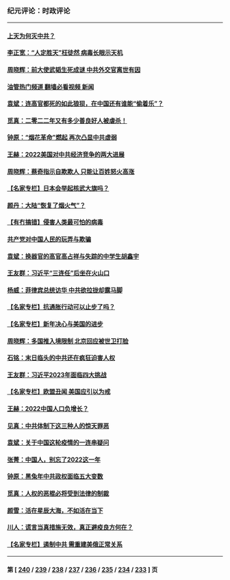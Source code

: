 ### 纪元评论：时政评论
---
#### [上天为何灭中共？](../../pages/nsc1025/n13900961.md?01070330) 
#### [李正宽：“人定胜天”枉徒然 病毒长眼示天机](../../pages/nsc1025/n13900697.md?01070330) 
#### [周晓辉：前大使武韬生死成谜 中共外交官离世有因](../../pages/nsc1025/n13900792.md?01070330) 
#### [油管热门频道 翻墙必看视频 新闻](ok?01070330)
#### [袁斌：连高官都死的如此狼狈，在中国还有谁能“偷着乐”？](../../pages/nsc1025/n13900654.md?01070330) 
#### [觅真：二零二二年又有多少善良好人被虐杀！](../../pages/nsc1025/n13900528.md?01070330) 
#### [钟原：“烟花革命”燃起 再次凸显中共虚弱](../../pages/nsc1025/n13900508.md?01070330) 
#### [王赫：2022美国对中共经济竞争的两大进展](../../pages/nsc1025/n13900201.md?01070330) 
#### [周晓辉：蔡奇指示自欺欺人 只能让百姓怒火高涨](../../pages/nsc1025/n13900199.md?01070330) 
#### [【名家专栏】日本会举起核武大旗吗？](../../pages/nsc1025/n13900051.md?01070330) 
#### [颜丹：大陆“恢复了烟火气”？](../../pages/nsc1025/n13900185.md?01070330) 
#### [【有冇搞错】侵害人类最可怕的病毒](../../pages/nsc1025/n13900180.md?01070330) 
#### [共产党对中国人民的玩弄与欺骗](../../pages/nsc1025/n13900167.md?01070330) 
#### [袁斌：换器官的高官高占祥与失踪的中学生胡鑫宇](../../pages/nsc1025/n13899940.md?01070330) 
#### [王友群：习近平“三连任”后坐在火山口](../../pages/nsc1025/n13899614.md?01070330) 
#### [杨威：菲律宾总统访华 中共欲拉拢却露马脚](../../pages/nsc1025/n13899645.md?01070330) 
#### [【名家专栏】抗通胀行动可以止步了吗？](../../pages/nsc1025/n13899314.md?01070330) 
#### [【名家专栏】新年决心与美国的进步](../../pages/nsc1025/n13899312.md?01070330) 
#### [周晓辉：多国推入境限制 北京回应被世卫打脸](../../pages/nsc1025/n13899452.md?01070330) 
#### [石铭：末日临头的中共还在疯狂迫害人权](../../pages/nsc1025/n13899142.md?01070330) 
#### [王友群：习近平2023年面临四大挑战](../../pages/nsc1025/n13898823.md?01070330) 
#### [【名家专栏】欧盟丑闻 美国应引以为戒](../../pages/nsc1025/n13897992.md?01070330) 
#### [王赫：2022中国人口负增长？](../../pages/nsc1025/n13898443.md?01070330) 
#### [见真：中共体制下这三种人的惊天罪恶](../../pages/nsc1025/n13898421.md?01070330) 
#### [袁斌：关于中国这轮疫情的一连串疑问](../../pages/nsc1025/n13898302.md?01070330) 
#### [张菁：中国人，别忘了2022这一年](../../pages/nsc1025/n13898218.md?01070330) 
#### [钟原：黑兔年中共政权面临五大变数](../../pages/nsc1025/n13898217.md?01070330) 
#### [觅真：人权的恶棍必将受到法律的制裁](../../pages/nsc1025/n13898213.md?01070330) 
#### [颜雪：活在星辰大海，不如活在当下](../../pages/nsc1025/n13898181.md?01070330) 
#### [川人：谎言当真措施无效，真正避疫良方何在？](../../pages/nsc1025/n13898158.md?01070330) 
#### [【名家专栏】遏制中共 需重建美俄正常关系](../../pages/nsc1025/n13897979.md?01070330) 

---
#### 第 [ [240](./240.md?01070330) / [239](./239.md?01070330) / [238](./238.md?01070330) / [237](./237.md?01070330) / [236](./236.md?01070330) / [235](./235.md?01070330) / [234](./234.md?01070330) / [233](./233.md?01070330) ] 页
